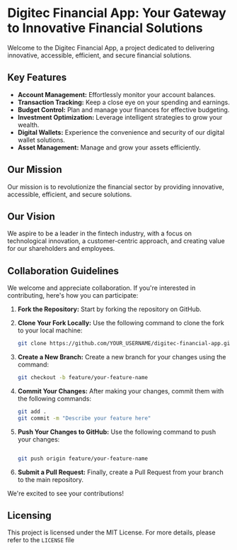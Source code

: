 # Digitec Financial App: Your Gateway to Innovative Financial Solutions

Welcome to the Digitec Financial App, a project dedicated to delivering innovative, accessible, efficient, and secure financial solutions.

## Key Features

- **Account Management:** Effortlessly monitor your account balances.
- **Transaction Tracking:** Keep a close eye on your spending and earnings.
- **Budget Control:** Plan and manage your finances for effective budgeting.
- **Investment Optimization:** Leverage intelligent strategies to grow your wealth.
- **Digital Wallets:** Experience the convenience and security of our digital wallet solutions.
- **Asset Management:** Manage and grow your assets efficiently.

## Our Mission

Our mission is to revolutionize the financial sector by providing innovative, accessible, efficient, and secure solutions.

## Our Vision

We aspire to be a leader in the fintech industry, with a focus on technological innovation, a customer-centric approach, and creating value for our shareholders and employees.

## Collaboration Guidelines

We welcome and appreciate collaboration. If you're interested in contributing, here's how you can participate:

1. **Fork the Repository:** Start by forking the repository on GitHub.
2. **Clone Your Fork Locally:** Use the following command to clone the fork to your local machine:

    ```sh
    git clone https://github.com/YOUR_USERNAME/digitec-financial-app.git
    ```

3. **Create a New Branch:** Create a new branch for your changes using the command:

    ```sh
    git checkout -b feature/your-feature-name
    ```

4. **Commit Your Changes:** After making your changes, commit them with the following commands:

    ```sh
    git add .
    git commit -m "Describe your feature here"
    ```

5. **Push Your Changes to GitHub:** Use the following command to push your changes:

    ```sh

    git push origin feature/your-feature-name
    ```

6. **Submit a Pull Request:** Finally, create a Pull Request from your branch to the main repository.

We're excited to see your contributions!

## Licensing

This project is licensed under the MIT License. For more details, please refer to the `LICENSE` file
